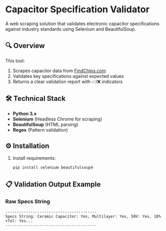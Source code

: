 # Capacitor Specification Validator

A web scraping solution that validates electronic capacitor specifications against industry standards using Selenium and BeautifulSoup.

## 🔍 Overview
This tool:
1. Scrapes capacitor data from [FindChips.com](https://www.findchips.com)
2. Validates key specifications against expected values
3. Returns a clear validation report with ✅/❌ indicators

## 🛠️ Technical Stack
- **Python 3.x**
- **Selenium** (Headless Chrome for scraping)
- **BeautifulSoup** (HTML parsing)
- **Regex** (Pattern validation)

## ⚙️ Installation
1. Install requirements:
   ```bash
   pip install selenium beautifulsoup4
   ```
## 📋 Validation Output Example

### Raw Specs String
```text
----------------------------------------
Specs String: Ceramic Capacitor: Yes, Multilayer: Yes, 50V: Yes, 10% +Tol: Yes...
----------------------------------------
